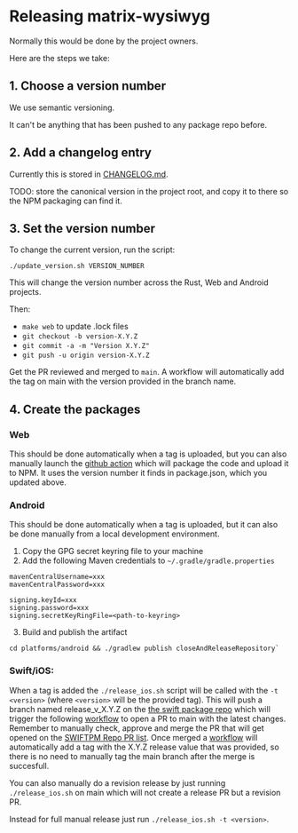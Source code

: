 # Releasing matrix-wysiwyg

Normally this would be done by the project owners.

Here are the steps we take:

## 1. Choose a version number

We use semantic versioning.

It can't be anything that has been pushed to any package repo before.

## 2. Add a changelog entry

Currently this is stored in [CHANGELOG.md](CHANGELOG.md).

TODO: store the canonical version in the project root, and copy it to there
so the NPM packaging can find it.

## 3. Set the version number

To change the current version, run the script:

```shell
./update_version.sh VERSION_NUMBER
```

This will change the version number across the Rust, Web and Android projects.

Then:
* `make web` to update .lock files
* `git checkout -b version-X.Y.Z`
* `git commit -a -m "Version X.Y.Z"`
* `git push -u origin version-X.Y.Z`

Get the PR reviewed and merged to `main`.
A workflow will automatically add the tag on main with the version provided in the branch name.

## 4. Create the packages

### Web

This should be done automatically when a tag is uploaded, but you can also manually launch the
[github action](https://github.com/matrix-org/matrix-wysiwyg/actions/workflows/publish.yml)
which will package the code and upload it to NPM. It uses the version number
it finds in package.json, which you updated above.

### Android

This should be done automatically when a tag is uploaded, but it can also be done manually from a local development environment.

1. Copy the GPG secret keyring file to your machine
2. Add the following Maven credentials to `~/.gradle/gradle.properties`

```
mavenCentralUsername=xxx
mavenCentralPassword=xxx

signing.keyId=xxx
signing.password=xxx
signing.secretKeyRingFile=<path-to-keyring>
```

3. Build and publish the artifact

```
cd platforms/android && ./gradlew publish closeAndReleaseRepository`
```
  
### Swift/iOS:
When a tag is added the `./release_ios.sh` script will be called with the `-t <version>` (where `<version>` will be the provided tag).
This will push a branch named release_v_X.Y.Z on the [the swift package repo](https://github.com/matrix-org/matrix-wysiwyg-composer-swift) which will trigger the following [workflow](https://github.com/matrix-org/matrix-wysiwyg-composer-swift/blob/main/.github/workflows/pr_on_release.yml) to open a PR to main with the latest changes.
Remember to manually check, approve and merge the PR that will get opened on the [SWIFTPM Repo PR list](https://github.com/matrix-org/matrix-wysiwyg-composer-swift/pulls).
Once merged a [workflow](https://github.com/matrix-org/matrix-wysiwyg-composer-swift/blob/main/.github/workflows/tag_on_release.yml) will automatically add a tag with the X.Y.Z release value that was provided, so there is no need to manually tag the main branch after the merge is succesfull.

You can also manually do a revision release by just running `./release_ios.sh` on main which will not create a release PR but a revision PR.

Instead for full manual release just run `./release_ios.sh -t <version>`.

